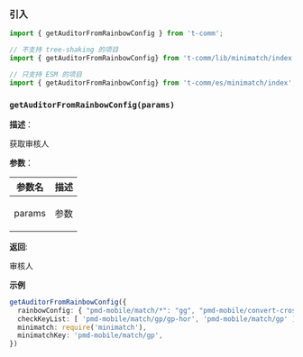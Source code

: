 
### 引入

```ts
import { getAuditorFromRainbowConfig } from 't-comm';

// 不支持 tree-shaking 的项目
import { getAuditorFromRainbowConfig} from 't-comm/lib/minimatch/index';

// 只支持 ESM 的项目
import { getAuditorFromRainbowConfig} from 't-comm/es/minimatch/index';
```


### `getAuditorFromRainbowConfig(params)` 


**描述**：<p>获取审核人</p>

**参数**：


| 参数名 | 描述 |
| --- | --- |
| params | <p>参数</p> |

**返回**: <p>审核人</p>

**示例**

```ts
getAuditorFromRainbowConfig({
  rainbowConfig: { "pmd-mobile/match/*": "gg", "pmd-mobile/convert-cross": "gg" },
  checkKeyList: [ 'pmd-mobile/match/gp/gp-hor', 'pmd-mobile/match/gp' ],
  minimatch: require('minimatch'),
  minimatchKey: 'pmd-mobile/match/gp',
})
```
